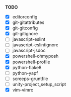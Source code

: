 **TODO**
* [x] editorconfig
* [x] git-gitattributes
* [x] git-gitconfig
* [x] git-gitignore
* [ ] javascript-eslint
* [ ] javascript-eslintignore
* [ ] javascript-jsdoc
* [x] powershell-ohmyposh
* [x] powershell-profile
* [x] python-flake8
* [ ] python-yapf
* [ ] screeps-gruntfile
* [ ] unity-project_setup_script
* [x] vim-vimrc
